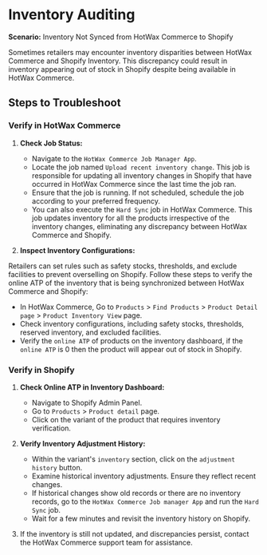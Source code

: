 #  Inventory Auditing

**Scenario:** Inventory Not Synced from HotWax Commerce to Shopify

Sometimes retailers may encounter inventory disparities between HotWax Commerce and Shopify Inventory. This discrepancy could result in inventory appearing out of stock in Shopify despite being available in HotWax Commerce.

## Steps to Troubleshoot

### Verify in HotWax Commerce

1. **Check Job Status:**

   - Navigate to the `HotWax Commerce Job Manager App`.
   - Locate the job named `Upload recent inventory change`. This job is responsible for updating all inventory changes in Shopify that have occurred in HotWax Commerce since the last time the job ran.
   - Ensure that the job is running. If not scheduled, schedule the job according to your preferred frequency.
   - You can also execute the `Hard Sync` job in HotWax Commerce. This job updates inventory for all the products irrespective of the inventory changes, eliminating any discrepancy between HotWax Commerce and Shopify.

2. **Inspect Inventory Configurations:**

Retailers can set rules such as safety stocks, thresholds, and exclude facilities to prevent overselling on Shopify. Follow these steps to verify the online ATP of the inventory that is being synchronized between HotWax Commerce and Shopify:

   - In HotWax Commerce, Go to `Products` > `Find Products` > `Product Detail page` > `Product Inventory View` page.
   - Check inventory configurations, including safety stocks, thresholds, reserved inventory, and excluded facilities.
   - Verify the `online ATP` of products on the inventory dashboard, if the `online ATP` is 0 then the product will appear out of stock in Shopify.

### Verify in Shopify

1. **Check Online ATP in Inventory Dashboard:**
   - Navigate to Shopify Admin Panel.
   - Go to `Products` > `Product detail` page.
   - Click on the variant of the product that requires inventory verification.

2. **Verify Inventory Adjustment History:**
   - Within the variant's `inventory` section, click on the `adjustment history` button.
   - Examine historical inventory adjustments. Ensure they reflect recent changes.
   - If historical changes show old records or there are no inventory records, go to the `HotWax Commerce Job manager App` and run the `Hard Sync` job.
   - Wait for a few minutes and revisit the inventory history on Shopify.

3. If the inventory is still not updated, and discrepancies persist, contact the HotWax Commerce support team for assistance.
